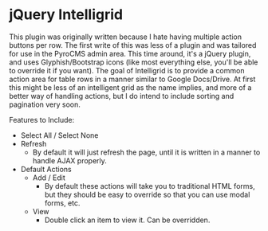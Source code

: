 jQuery Intelligrid
==========

This plugin was originally written because I hate having multiple action buttons per row.  The first write of this was less of a plugin and was tailored for use in the PyroCMS admin area. This time around, it's a jQuery plugin, and uses Glyphish/Bootstrap icons (like most everything else, you'll be able to override it if you want).  The goal of Intelligrid is to provide a common action area for table rows in a manner similar to Google Docs/Drive.  At first this might be less of an intelligent grid as the name implies, and more of a better way of handling actions, but I do intend to include sorting and pagination very soon.

Features to Include:

- Select All / Select None
- Refresh
	- By default it will just refresh the page, until it is written in a manner to handle AJAX properly.
- Default Actions
	- Add / Edit
		- By default these actions will take you to traditional HTML forms, but they should be easy to override so that you can use modal forms, etc.
	- View
		- Double click an item to view it.  Can be overridden.